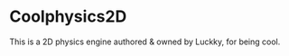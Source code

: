 Coolphysics2D
=============
This is a 2D physics engine authored & owned by Luckky, for being cool.
